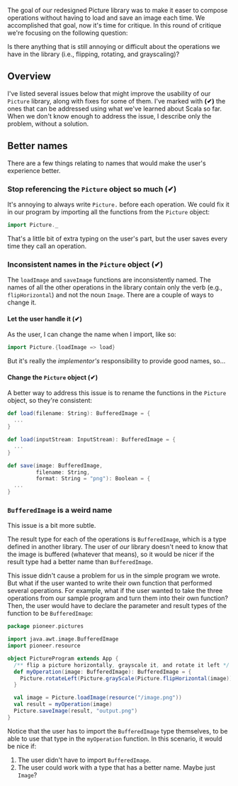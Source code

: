 The goal of our redesigned Picture library was to make it easer to compose
operations without having to load and save an image each time. We accomplished
that goal, now it's time for critique. In this round of critique we're focusing
on the following question:

Is there anything that is still annoying or difficult about the operations we
have in the library (i.e., flipping, rotating, and grayscaling)?

## Overview
I've listed several issues below that might improve the usability of our
`Picture` library, along with fixes for some of them. I've marked with **(✔)**
the ones that can be addressed using what we've learned about Scala so far. When
we don't know enough to address the issue, I describe only the problem, without
a solution.

## Better names
There are a few things relating to names that would make the user's experience
better.

### Stop referencing the `Picture` object so much (✔)

It's annoying to always write `Picture.` before each operation. We could fix it
in our program by importing all the functions from the `Picture` object:
  ```scala 
  import Picture._
  ```
That's a little bit of extra typing on the user's part, but the user saves every
time they call an operation.
  
### Inconsistent names in the `Picture` object (✔)

The `loadImage` and `saveImage` functions are inconsistently named. The names of
all the other operations in the library contain only the verb (e.g.,
`flipHorizontal`) and not the noun `Image`. There are a couple of ways to change
it.

#### Let the user handle it (✔)

As the user, I can change the name when I import, like so:
```scala
import Picture.{loadImage => load}
```
But it's really the _implementor's_ responsibility to provide good names, so...

#### Change the `Picture` object (✔)     
A better way to address this issue is to rename the functions in the `Picture`
object, so they're consistent:
```scala
def load(filename: String): BufferedImage = {
  ...
}

def load(inputStream: InputStream): BufferedImage = {
  ...
}

def save(image: BufferedImage, 
         filename: String, 
         format: String = "png"): Boolean = {
  ...
}
```

### `BufferedImage` is a weird name
This issue is a bit more subtle. 

The result type for each of the operations is `BufferedImage`, which is a type
defined in another library. The user of _our_ library doesn't need to know that
the image is buffered (whatever that means), so it would be nicer if the result
type had a better name than `BufferedImage`. 

This issue didn't cause a problem for us in the simple program we wrote. But
what if the user wanted to write their own function that performed several
operations. For example, what if the user wanted to take the three operations
from our sample program and turn them into their own function? Then, the user
would have to declare the parameter and result types of the function to be
`BufferedImage`:
```scala
package pioneer.pictures

import java.awt.image.BufferedImage
import pioneer.resource

object PictureProgram extends App {
  /** flip a picture horizontally, grayscale it, and rotate it left */
  def myOperation(image: BufferedImage): BufferedImage = {
    Picture.rotateLeft(Picture.grayScale(Picture.flipHorizontal(image)))
  }

  val image = Picture.loadImage(resource("/image.png"))
  val result = myOperation(image)
  Picture.saveImage(result, "output.png")
}
```
Notice that the user has to import the `BufferedImage` type themselves, to be
able to use that type in the `myOperation` function. In this scenario,
it would be nice if:
   1. The user didn't have to import `BufferedImage`.
   1. The user could work with a type that has a better name. Maybe just
      `Image`?
